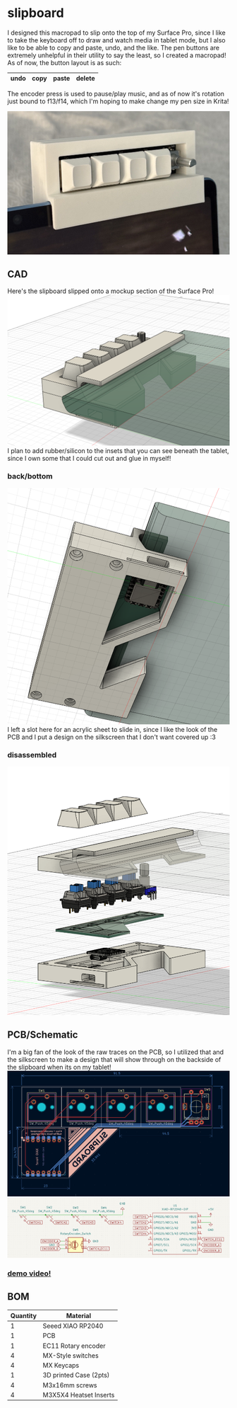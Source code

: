 
# slipboard
I designed this macropad to slip onto the top of my Surface Pro, since I like to take the keyboard off to draw and watch media in tablet mode, but I also like to be able to copy and paste, undo, and the like. The pen buttons are extremely unhelpful in their utility to say the least, so I created a macropad! As of now, the button layout is as such: 

| undo | copy | paste | delete |
| ---- | ---- | ----- | ------ | 

The encoder press is used to pause/play music, and as of now it's rotation just bound to f13/f14, which I'm hoping to make change my pen size in Krita! 

![picture of the finished sliphub](Photos/sliphub1.jpg)

## CAD
Here's the slipboard slipped onto a mockup section of the Surface Pro! 
![a screenshot from Fusion360 containing my hackpad](Photos/cad_top.png)
I plan to add rubber/silicon to the insets that you can see beneath the tablet, since I own some that I could cut out and glue in myself!  

### back/bottom
![a screenshot of the bottom of my hackpad](Photos/cad_bottom.png)
I left a slot here for an acrylic sheet to slide in, since I like the look of the PCB and I put a design on the silkscreen that I don't want covered up :3

### disassembled
![a screenshot of the disassembled hackpad in Fusion360](Photos/cad_disassembled.png)
## PCB/Schematic
I'm a big fan of the look of the raw traces on the PCB, so I utilized that and the silkscreen to make a design that will show through on the backside of the slipboard when its on my tablet! 
![a screenshot of the hackpad's pcb in kicad](Photos/pcb.png)
![a screenshot of the hackpad's schematic in kicad](Photos/schematic.png)

### [demo video!](https://youtu.be/LWUtzJrfr4w)

## BOM
| Quantity | Material               |
|----------|------------------------|
| 1        | Seeed XIAO RP2040      | 
| 1        | PCB                    |
| 1        | EC11 Rotary encoder    |
| 4        | MX-Style switches      |
| 4        | MX Keycaps             | 
| 1        | 3D printed Case (2pts) |
| 4        | M3x16mm screws         |
| 4        | M3X5X4 Heatset Inserts |

